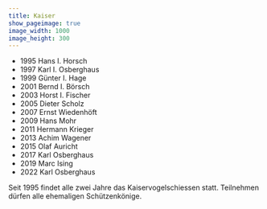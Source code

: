 ```yaml
---
title: Kaiser
show_pageimage: true
image_width: 1000
image_height: 300
---
```


* 1995 Hans I. Horsch  
* 1997 Karl I. Osberghaus  
* 1999 Günter I. Hage  
* 2001 Bernd I. Börsch  
* 2003 Horst I. Fischer  
* 2005 Dieter Scholz  
* 2007 Ernst Wiedenhöft  
* 2009 Hans Mohr  
* 2011 Hermann Krieger  
* 2013 Achim Wagener  
* 2015 Olaf Auricht  
* 2017 Karl Osberghaus  
* 2019 Marc Ising  
* 2022 Karl Osberghaus  
  
  
Seit 1995 findet alle zwei Jahre das Kaiservogelschiessen statt.
Teilnehmen dürfen alle ehemaligen Schützenkönige.